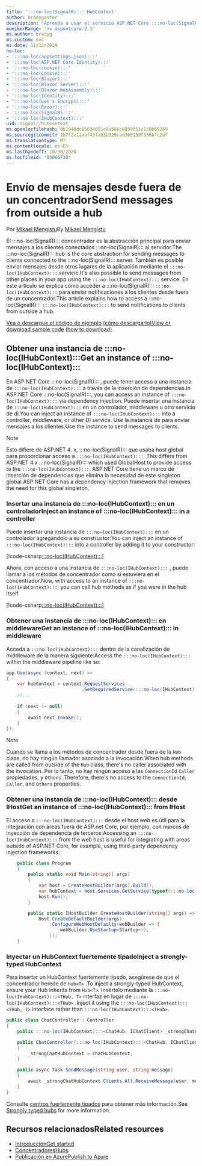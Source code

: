 ```yaml
---
title: ':::no-loc(SignalR)::: HubContext'
author: bradygaster
description: 'Aprenda a usar el servicio ASP.NET Core :::no-loc(SignalR)::: HubContext para enviar notificaciones a los clientes desde fuera de un concentrador.'
monikerRange: '>= aspnetcore-2.1'
ms.author: bradyg
ms.custom: mvc
ms.date: 11/12/2019
no-loc:
- ':::no-loc(appsettings.json):::'
- ':::no-loc(ASP.NET Core Identity):::'
- ':::no-loc(cookie):::'
- ':::no-loc(Cookie):::'
- ':::no-loc(Blazor):::'
- ':::no-loc(Blazor Server):::'
- ':::no-loc(Blazor WebAssembly):::'
- ':::no-loc(Identity):::'
- ":::no-loc(Let's Encrypt):::"
- ':::no-loc(Razor):::'
- ':::no-loc(SignalR):::'
- ':::no-loc(IHubContext):::'
uid: signalr/hubcontext
ms.openlocfilehash: 0b1940dc85634051e8a566c6859f51c130b69269
ms.sourcegitcommit: 1b7f2e1aabf43fa93b920cad36515d7336bfc2df
ms.translationtype: MT
ms.contentlocale: es-ES
ms.lasthandoff: 10/30/2020
ms.locfileid: "93066738"
---
```

# <a name="send-messages-from-outside-a-hub"></a><span data-ttu-id="24513-103">Envío de mensajes desde fuera de un concentrador</span><span class="sxs-lookup"><span data-stu-id="24513-103">Send messages from outside a hub</span></span>

<span data-ttu-id="24513-104">Por [Mikael Mengistu](https://twitter.com/MikaelM_12)</span><span class="sxs-lookup"><span data-stu-id="24513-104">By [Mikael Mengistu](https://twitter.com/MikaelM_12)</span></span>

<span data-ttu-id="24513-105">El :::no-loc(SignalR)::: concentrador es la abstracción principal para enviar mensajes a los clientes conectados :::no-loc(SignalR)::: al servidor.</span><span class="sxs-lookup"><span data-stu-id="24513-105">The :::no-loc(SignalR)::: hub is the core abstraction for sending messages to clients connected to the :::no-loc(SignalR)::: server.</span></span> <span data-ttu-id="24513-106">También es posible enviar mensajes desde otros lugares de la aplicación mediante el `:::no-loc(IHubContext):::` servicio.</span><span class="sxs-lookup"><span data-stu-id="24513-106">It's also possible to send messages from other places in your app using the `:::no-loc(IHubContext):::` service.</span></span> <span data-ttu-id="24513-107">En este artículo se explica cómo acceder a :::no-loc(SignalR)::: `:::no-loc(IHubContext):::` para enviar notificaciones a los clientes desde fuera de un concentrador.</span><span class="sxs-lookup"><span data-stu-id="24513-107">This article explains how to access a :::no-loc(SignalR)::: `:::no-loc(IHubContext):::` to send notifications to clients from outside a hub.</span></span>

<span data-ttu-id="24513-108">[Vea o descargue el código de ejemplo](https://github.com/dotnet/AspNetCore.Docs/tree/master/aspnetcore/signalr/hubcontext/sample/) [(cómo descargarlo)](xref:index#how-to-download-a-sample)</span><span class="sxs-lookup"><span data-stu-id="24513-108">[View or download sample code](https://github.com/dotnet/AspNetCore.Docs/tree/master/aspnetcore/signalr/hubcontext/sample/) [(how to download)](xref:index#how-to-download-a-sample)</span></span>

## <a name="get-an-instance-of-no-locihubcontext"></a><span data-ttu-id="24513-109">Obtener una instancia de :::no-loc(IHubContext):::</span><span class="sxs-lookup"><span data-stu-id="24513-109">Get an instance of :::no-loc(IHubContext):::</span></span>

<span data-ttu-id="24513-110">En ASP.NET Core :::no-loc(SignalR)::: , puede tener acceso a una instancia de `:::no-loc(IHubContext):::` a través de la inserción de dependencias.</span><span class="sxs-lookup"><span data-stu-id="24513-110">In ASP.NET Core :::no-loc(SignalR):::, you can access an instance of `:::no-loc(IHubContext):::` via dependency injection.</span></span> <span data-ttu-id="24513-111">Puede insertar una instancia de `:::no-loc(IHubContext):::` en un controlador, middleware u otro servicio de di.</span><span class="sxs-lookup"><span data-stu-id="24513-111">You can inject an instance of `:::no-loc(IHubContext):::` into a controller, middleware, or other DI service.</span></span> <span data-ttu-id="24513-112">Use la instancia de para enviar mensajes a los clientes.</span><span class="sxs-lookup"><span data-stu-id="24513-112">Use the instance to send messages to clients.</span></span>

> [!NOTE]
> <span data-ttu-id="24513-113">Esto difiere de ASP.NET 4. x, :::no-loc(SignalR)::: que usaba host global para proporcionar acceso a `:::no-loc(IHubContext):::` .</span><span class="sxs-lookup"><span data-stu-id="24513-113">This differs from ASP.NET 4.x :::no-loc(SignalR)::: which used GlobalHost to provide access to the `:::no-loc(IHubContext):::`.</span></span> <span data-ttu-id="24513-114">ASP.NET Core tiene un marco de inserción de dependencias que elimina la necesidad de este singleton global.</span><span class="sxs-lookup"><span data-stu-id="24513-114">ASP.NET Core has a dependency injection framework that removes the need for this global singleton.</span></span>

### <a name="inject-an-instance-of-no-locihubcontext-in-a-controller"></a><span data-ttu-id="24513-115">Insertar una instancia de :::no-loc(IHubContext)::: en un controlador</span><span class="sxs-lookup"><span data-stu-id="24513-115">Inject an instance of :::no-loc(IHubContext)::: in a controller</span></span>

<span data-ttu-id="24513-116">Puede insertar una instancia de `:::no-loc(IHubContext):::` en un controlador agregándolo a su constructor:</span><span class="sxs-lookup"><span data-stu-id="24513-116">You can inject an instance of `:::no-loc(IHubContext):::` into a controller by adding it to your constructor:</span></span>

[!code-csharp[:::no-loc(IHubContext):::](hubcontext/sample/Controllers/HomeController.cs?range=12-19,57)]

<span data-ttu-id="24513-117">Ahora, con acceso a una instancia de `:::no-loc(IHubContext):::` , puede llamar a los métodos de concentrador como si estuviera en el concentrador.</span><span class="sxs-lookup"><span data-stu-id="24513-117">Now, with access to an instance of `:::no-loc(IHubContext):::`, you can call hub methods as if you were in the hub itself.</span></span>

[!code-csharp[:::no-loc(IHubContext):::](hubcontext/sample/Controllers/HomeController.cs?range=21-25)]

### <a name="get-an-instance-of-no-locihubcontext-in-middleware"></a><span data-ttu-id="24513-118">Obtener una instancia de :::no-loc(IHubContext)::: en middleware</span><span class="sxs-lookup"><span data-stu-id="24513-118">Get an instance of :::no-loc(IHubContext)::: in middleware</span></span>

<span data-ttu-id="24513-119">Acceda a `:::no-loc(IHubContext):::` dentro de la canalización de middleware de la manera siguiente:</span><span class="sxs-lookup"><span data-stu-id="24513-119">Access the `:::no-loc(IHubContext):::` within the middleware pipeline like so:</span></span>

```csharp
app.Use(async (context, next) =>
{
    var hubContext = context.RequestServices
                            .GetRequiredService<:::no-loc(IHubContext):::<ChatHub>>();
    //...
    
    if (next != null)
    {
        await next.Invoke();
    }
});
```

> [!NOTE]
> <span data-ttu-id="24513-120">Cuando se llama a los métodos de concentrador desde fuera de la `Hub` clase, no hay ningún llamador asociado a la invocación.</span><span class="sxs-lookup"><span data-stu-id="24513-120">When hub methods are called from outside of the `Hub` class, there's no caller associated with the invocation.</span></span> <span data-ttu-id="24513-121">Por lo tanto, no hay ningún acceso a las `ConnectionId` `Caller` propiedades, y `Others` .</span><span class="sxs-lookup"><span data-stu-id="24513-121">Therefore, there's no access to the `ConnectionId`, `Caller`, and `Others` properties.</span></span>

### <a name="get-an-instance-of-no-locihubcontext-from-ihost"></a><span data-ttu-id="24513-122">Obtener una instancia de :::no-loc(IHubContext)::: desde IHost</span><span class="sxs-lookup"><span data-stu-id="24513-122">Get an instance of :::no-loc(IHubContext)::: from IHost</span></span>

<span data-ttu-id="24513-123">El acceso a `:::no-loc(IHubContext):::` desde el host web es útil para la integración con áreas fuera de ASP.net Core, por ejemplo, con marcos de inyección de dependencia de terceros:</span><span class="sxs-lookup"><span data-stu-id="24513-123">Accessing an `:::no-loc(IHubContext):::` from the web host is useful for integrating with areas outside of ASP.NET Core, for example, using third-party dependency injection frameworks:</span></span>

```csharp
    public class Program
    {
        public static void Main(string[] args)
        {
            var host = CreateHostBuilder(args).Build();
            var hubContext = host.Services.GetService(typeof(:::no-loc(IHubContext):::<ChatHub>));
            host.Run();
        }

        public static IHostBuilder CreateHostBuilder(string[] args) =>
            Host.CreateDefaultBuilder(args)
                .ConfigureWebHostDefaults(webBuilder => {
                    webBuilder.UseStartup<Startup>();
                });
    }
```

### <a name="inject-a-strongly-typed-hubcontext"></a><span data-ttu-id="24513-124">Inyectar un HubContext fuertemente tipado</span><span class="sxs-lookup"><span data-stu-id="24513-124">Inject a strongly-typed HubContext</span></span>

<span data-ttu-id="24513-125">Para insertar un HubContext fuertemente tipado, asegúrese de que el concentrador herede de `Hub<T>` .</span><span class="sxs-lookup"><span data-stu-id="24513-125">To inject a strongly-typed HubContext, ensure your Hub inherits from `Hub<T>`.</span></span> <span data-ttu-id="24513-126">Insértelo mediante la `:::no-loc(IHubContext):::<THub, T>` interfaz en lugar de `:::no-loc(IHubContext):::<THub>` .</span><span class="sxs-lookup"><span data-stu-id="24513-126">Inject it using the `:::no-loc(IHubContext):::<THub, T>` interface rather than `:::no-loc(IHubContext):::<THub>`.</span></span>

```csharp
public class ChatController : Controller
{
    public :::no-loc(IHubContext):::<ChatHub, IChatClient> _strongChatHubContext { get; }

    public ChatController(:::no-loc(IHubContext):::<ChatHub, IChatClient> chatHubContext)
    {
        _strongChatHubContext = chatHubContext;
    }

    public async Task SendMessage(string user, string message)
    {
        await _strongChatHubContext.Clients.All.ReceiveMessage(user, message);
    }
}
```

<span data-ttu-id="24513-127">Consulte [centros fuertemente tipados](xref:signalr/hubs#strongly-typed-hubs) para obtener más información.</span><span class="sxs-lookup"><span data-stu-id="24513-127">See [Strongly typed hubs](xref:signalr/hubs#strongly-typed-hubs) for more information.</span></span>

## <a name="related-resources"></a><span data-ttu-id="24513-128">Recursos relacionados</span><span class="sxs-lookup"><span data-stu-id="24513-128">Related resources</span></span>

* [<span data-ttu-id="24513-129">Introducción</span><span class="sxs-lookup"><span data-stu-id="24513-129">Get started</span></span>](xref:tutorials/signalr)
* [<span data-ttu-id="24513-130">Concentradores</span><span class="sxs-lookup"><span data-stu-id="24513-130">Hubs</span></span>](xref:signalr/hubs)
* [<span data-ttu-id="24513-131">Publicación en Azure</span><span class="sxs-lookup"><span data-stu-id="24513-131">Publish to Azure</span></span>](xref:signalr/publish-to-azure-web-app)
